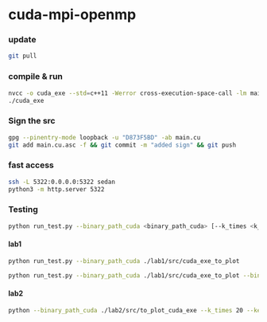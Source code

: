 # cuda-mpi-openmp

### update

```bash
git pull
```

### compile & run
```bash
nvcc -o cuda_exe --std=c++11 -Werror cross-execution-space-call -lm main.cu
./cuda_exe
```

### Sign the src
```bash
gpg --pinentry-mode loopback -u "D873F5BD" -ab main.cu
git add main.cu.asc -f && git commit -m "added sign" && git push
```

### fast access
```bash
ssh -L 5322:0.0.0.0:5322 sedan
python3 -m http.server 5322
```

### Testing
```bash
python run_test.py --binary_path_cuda <binary_path_cuda> [--k_times <k_times>] [--binary_path_cpu <binary_path_cpu>] [--kernel_sizes <kernel_sizes> ("[[1, 32], [512, 512], [1024, 1024]]")] **kwargs
```

#### lab1
```bash
python run_test.py --binary_path_cuda ./lab1/src/cuda_exe_to_plot

python run_test.py --binary_path_cuda ./lab1/src/cuda_exe_to_plot --binary_path_cpu ./lab1/src/cpu_exe_to_plot --k_times 20 --kernel_sizes "[[1, 32], [512, 512], [1024, 1024]]"  --metadata_columns2plot '["vector_size"]'
```
#### lab2
```bash
python --binary_path_cuda ./lab2/src/to_plot_cuda_exe --k_times 20 --kernel_sizes "[[[512, 512], [1024, 1024]]]" --metadata_columns2plot '["filename"]' 
```